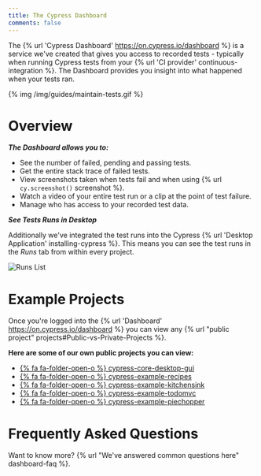 ```yaml
---
title: The Cypress Dashboard
comments: false
---
```


The {% url 'Cypress Dashboard' https://on.cypress.io/dashboard %} is a service we've created that gives you access to recorded tests - typically when running Cypress tests from your {% url 'CI provider' continuous-integration %}. The Dashboard provides you insight into what happened when your tests ran.

{% img /img/guides/maintain-tests.gif %}

# Overview

***The Dashboard allows you to:***

- See the number of failed, pending and passing tests.
- Get the entire stack trace of failed tests.
- View screenshots taken when tests fail and when using {% url `cy.screenshot()` screenshot %}.
- Watch a video of your entire test run or a clip at the point of test failure.
- Manage who has access to your recorded test data.

***See Tests Runs in Desktop***

Additionally we've integrated the test runs into the Cypress {% url 'Desktop Application' installing-cypress %}. This means you can see the test runs in the *Runs* tab from within every project.

![Runs List](/img/dashboard/runs-list-in-desktop-gui.png)

# Example Projects

Once you're logged into the {% url 'Dashboard' https://on.cypress.io/dashboard %} you can view any {% url "public project" projects#Public-vs-Private-Projects %}.

**Here are some of our own public projects you can view:**

-  [{% fa fa-folder-open-o %} cypress-core-desktop-gui](https://dashboard.cypress.io/#/projects/fas5qd)
- [{% fa fa-folder-open-o %} cypress-example-recipes](https://dashboard.cypress.io/#/projects/6p53jw)
- [{% fa fa-folder-open-o %} cypress-example-kitchensink](https://dashboard.cypress.io/#/projects/4b7344)
- [{% fa fa-folder-open-o %} cypress-example-todomvc](https://dashboard.cypress.io/#/projects/245obj)
- [{% fa fa-folder-open-o %} cypress-example-piechopper](https://dashboard.cypress.io/#/projects/fuduzp)

# Frequently Asked Questions

Want to know more? {% url "We've answered common questions here" dashboard-faq %}.

